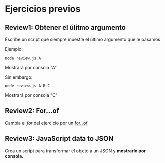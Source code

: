 # Ejercicios previos 



## Review1: Obtener el úlitmo argumento

Escribe un script que siempre muestre el último argumento que le pasamos 

Ejemplo:

`node review.js A`

Mostrará por consola "A"

Sin embargo:

`node review.js A B C`

Mostrará por consola "C"

## Review2: For...of

Cambia el _for_ del ejercicio por un [for...of](https://developer.mozilla.org/en-US/docs/Web/JavaScript/Reference/Statements/for...of)

## Review3: JavaScript data to JSON

Crea un script para transformar el objeto a un JSON y **mostrarlo por consola.**
